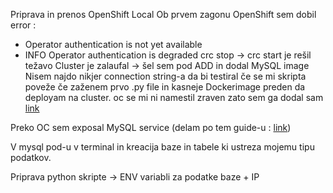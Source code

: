 Priprava in prenos OpenShift Local
Ob prvem zagonu OpenShift sem dobil error : 
- Operator authentication is not yet available
- INFO Operator authentication is degraded
crc stop -> crc start je rešil težavo
Cluster je zalaufal -> šel sem pod ADD in dodal MySQL image
Nisem najdo nikjer connection string-a da bi testiral če se mi skripta poveže če zaženem prvo .py file in kasneje Dockerimage preden da deployam na cluster. 
oc se mi ni namestil zraven zato sem ga dodal sam [link](https://stackoverflow.com/questions/67458700/how-to-solve-oc-is-not-recognized-as-an-internal-or-external-command-problem)

Preko OC sem exposal MySQL service (delam po tem guide-u : [link](https://medium.com/fnplus/creating-deploying-and-exposing-a-mysql-database-container-on-redhat-openshift-8fda5a81e1a2))

V mysql pod-u v terminal in kreacija baze in tabele ki ustreza mojemu tipu podatkov. 

Priprava python skripte -> ENV variabli za podatke baze + IP
